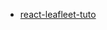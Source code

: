- [react-leafleet-tuto](https://dev.to/digitalpollution/a-friendly-guide-to-using-react-leaflet-with-react-42k7)
